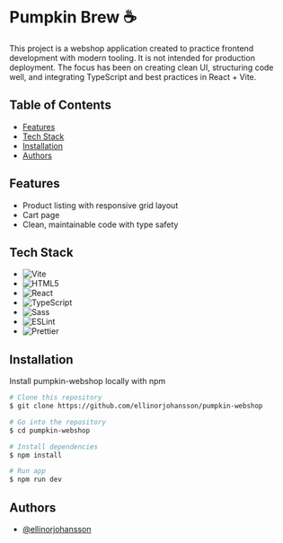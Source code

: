 # Pumpkin Brew ☕ 

This project is a webshop application created to practice frontend development with modern tooling. It is not intended for production deployment. The focus has been on creating clean UI, structuring code well, and integrating TypeScript and best practices in React + Vite.

## Table of Contents

- [Features](#features)
- [Tech Stack](#tech-stack)
- [Installation](#installation)
- [Authors](#authors)

## Features
* Product listing with responsive grid layout
* Cart page
* Clean, maintainable code with type safety

## Tech Stack

- ![Vite](https://img.shields.io/badge/Vite-%23646CFF.svg?style=for-the-badge&logo=vite&logoColor=white)
- ![HTML5](https://img.shields.io/badge/HTML5-%23E34F26.svg?style=for-the-badge&logo=html5&logoColor=white)
- ![React](https://img.shields.io/badge/React-%2361DAFB.svg?style=for-the-badge&logo=react&logoColor=black)
- ![TypeScript](https://img.shields.io/badge/TypeScript-%23007ACC.svg?style=for-the-badge&logo=typescript&logoColor=white)
- ![Sass](https://img.shields.io/badge/Sass-%23CC6699.svg?style=for-the-badge&logo=sass&logoColor=white)
- ![ESLint](https://img.shields.io/badge/ESLint-%234B32C3.svg?style=for-the-badge&logo=eslint&logoColor=white)
- ![Prettier](https://img.shields.io/badge/Prettier-%23F7B93E.svg?style=for-the-badge&logo=prettier&logoColor=white)

## Installation

Install pumpkin-webshop locally with npm

```bash
# Clone this repository
$ git clone https://github.com/ellinorjohansson/pumpkin-webshop

# Go into the repository
$ cd pumpkin-webshop

# Install dependencies
$ npm install

# Run app
$ npm run dev
```

## Authors

- [@ellinorjohansson](https://www.github.com/ellinorjohansson)

